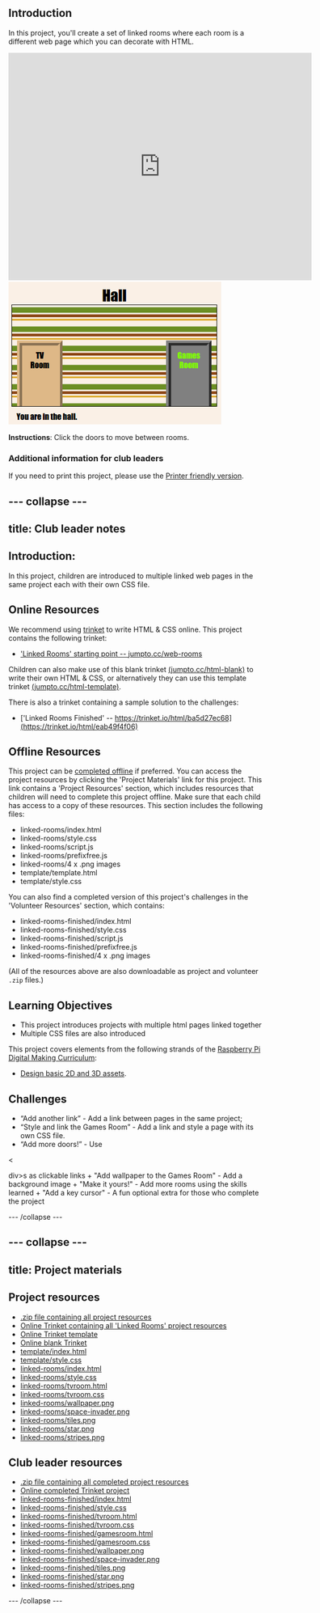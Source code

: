 ## Introduction

In this project, you'll create a set of linked rooms where each room is a different web page which you can decorate with HTML.

<div class="trinket">
  <iframe src="https://trinket.io/embed/html/eab49f4f06?outputOnly=true&start=result" width="600" height="450" frameborder="0" marginwidth="0" marginheight="0" allowfullscreen>
  </iframe>
  <img src="images/rooms-hall-finished.png">
</div>

**Instructions**: Click the doors to move between rooms.

### Additional information for club leaders

If you need to print this project, please use the [Printer friendly version](https://projects.raspberrypi.org/en/projects/linked-rooms/print).

## \--- collapse \---

## title: Club leader notes

## Introduction:

In this project, children are introduced to multiple linked web pages in the same project each with their own CSS file.

## Online Resources

We recommend using [trinket](https://trinket.io/) to write HTML & CSS online. This project contains the following trinket:

* ['Linked Rooms' starting point -- jumpto.cc/web-rooms](https://trinket.io/html/f1486ddb24)

Children can also make use of this blank trinket [(jumpto.cc/html-blank)](http://jumpto.cc/html-blank) to write their own HTML & CSS, or alternatively they can use this template trinket [(jumpto.cc/html-template)](http://jumpto.cc/html-template).

There is also a trinket containing a sample solution to the challenges:

* ['Linked Rooms Finished' -- https://trinket.io/html/ba5d27ec68](https://trinket.io/html/eab49f4f06)

## Offline Resources

This project can be [completed offline](https://www.codeclubprojects.org/en-GB/resources/webdev-working-offline/) if preferred. You can access the project resources by clicking the 'Project Materials' link for this project. This link contains a 'Project Resources' section, which includes resources that children will need to complete this project offline. Make sure that each child has access to a copy of these resources. This section includes the following files:

* linked-rooms/index.html
* linked-rooms/style.css
* linked-rooms/script.js
* linked-rooms/prefixfree.js
* linked-rooms/4 x .png images
* template/template.html
* template/style.css

You can also find a completed version of this project's challenges in the 'Volunteer Resources' section, which contains:

* linked-rooms-finished/index.html
* linked-rooms-finished/style.css
* linked-rooms-finished/script.js
* linked-rooms-finished/prefixfree.js
* linked-rooms-finished/4 x .png images

(All of the resources above are also downloadable as project and volunteer `.zip` files.)

## Learning Objectives

* This project introduces projects with multiple html pages linked together
* Multiple CSS files are also introduced

This project covers elements from the following strands of the [Raspberry Pi Digital Making Curriculum](http://rpf.io/curriculum):

* [Design basic 2D and 3D assets](https://www.raspberrypi.org/curriculum/design/creator).

## Challenges

* “Add another link” - Add a link between pages in the same project;
* “Style and link the Games Room” - Add a link and style a page with its own CSS file. 
* “Add more doors!” - Use 

<

div>s as clickable links + "Add wallpaper to the Games Room" - Add a background image + "Make it yours!" - Add more rooms using the skills learned + "Add a key cursor" - A fun optional extra for those who complete the project

\--- /collapse \---

## \--- collapse \---

## title: Project materials

## Project resources

* [.zip file containing all project resources](https://rpf.io/p/en/linked-rooms-go)
* [Online Trinket containing all 'Linked Rooms' project resources](http://jumpto.cc/web-rooms)
* [Online Trinket template](http://jumpto.cc/trinket-template)
* [Online blank Trinket](http://jumpto.cc/trinket-blank)
* [template/index.html](resources/template-index.html)
* [template/style.css](resources/template-style.css)
* [linked-rooms/index.html](resources/linked-rooms-index.html)
* [linked-rooms/style.css](resources/linked-rooms-style.css)
* [linked-rooms/tvroom.html](resources/linked-rooms-tvroom.html)
* [linked-rooms/tvroom.css](resources/linked-rooms-tvroom.css)
* [linked-rooms/wallpaper.png](resources/linked-rooms-wallpaper.png)
* [linked-rooms/space-invader.png](resources/linked-rooms-space-invader.png)
* [linked-rooms/tiles.png](resources/linked-rooms-tiles.png)
* [linked-rooms/star.png](resources/linked-rooms-star.png)
* [linked-rooms/stripes.png](resources/linked-rooms-stripes.png)

## Club leader resources

* [.zip file containing all completed project resources](https://rpf.io/p/en/linked-rooms-go)
* [Online completed Trinket project](https://trinket.io/html/eab49f4f06)
* [linked-rooms-finished/index.html](resources/linked-rooms-finished-index.html)
* [linked-rooms-finished/style.css](resources/linked-rooms-finished-style.css)
* [linked-rooms-finished/tvroom.html](resources/linked-rooms-finished-tvroom.html)
* [linked-rooms-finished/tvroom.css](resources/linked-rooms-finished-tvroom.css)
* [linked-rooms-finished/gamesroom.html](resources/linked-rooms-finished-gamesroom.html)
* [linked-rooms-finished/gamesroom.css](resources/linked-rooms-finished-gamesroom.css)
* [linked-rooms-finished/wallpaper.png](resources/linked-rooms-finished-wallpaper.png)
* [linked-rooms-finished/space-invader.png](resources/linked-rooms-finished-space-invader.png)
* [linked-rooms-finished/tiles.png](resources/linked-rooms-finished-tiles.png)
* [linked-rooms-finished/star.png](resources/linked-rooms-finished-star.png)
* [linked-rooms-finished/stripes.png](resources/linked-rooms-finished-stripes.png)

\--- /collapse \---